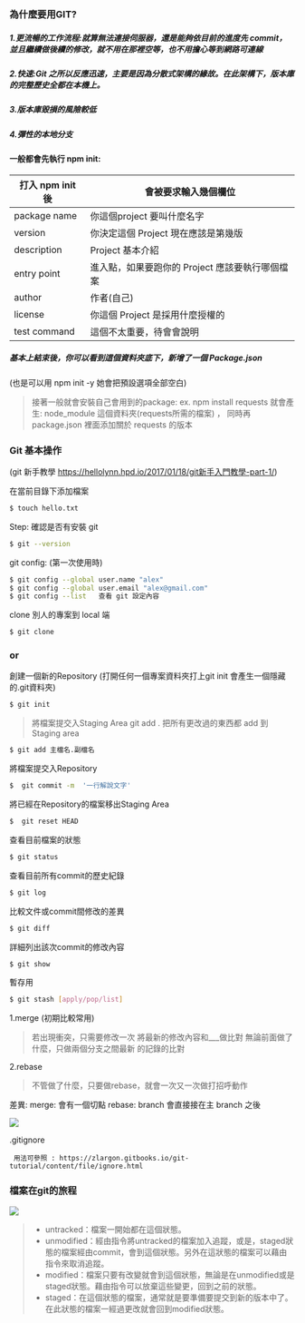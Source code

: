 ### 為什麼要用GIT? 
##### 1.更流暢的工作流程:就算無法連接伺服器，還是能夠依目前的進度先 commit，並且繼續做後續的修改，就不用在那裡空等，也不用擔心等到網路可連線
##### 2.快速:Git 之所以反應迅速，主要是因為分散式架構的緣故。在此架構下，版本庫的完整歷史全都在本機上。
##### 3.版本庫毀損的風險較低
##### 4.彈性的本地分支



#### 一般都會先執行 npm init:
   | 打入 npm init 後|會被要求輸入幾個欄位|
| ------ | ------ |
| package name |你這個project 要叫什麼名字 |
| version | 你決定這個 Project 現在應該是第幾版|
|description|Project 基本介紹|
   |   entry point| 進入點，如果要跑你的 Project 應該要執行哪個檔案|
 |     author| 作者(自己)|
 |     license|你這個 Project 是採用什麼授權的|
  |    test command| 這個不太重要，待會會說明|

##### 基本上結束後，你可以看到這個資料夾底下，新增了一個 Package.json
(也是可以用 npm init -y 她會把預設選項全部空白)
>接著一般就會安裝自己會用到的package:
ex. npm install requests
就會產生: node_module
這個資料夾(requests所需的檔案) ， 同時再 package.json 裡面添加關於 requests 的版本

### Git 基本操作
(git 新手教學
https://hellolynn.hpd.io/2017/01/18/git新手入門教學-part-1/)

在當前目錄下添加檔案
```sh
$ touch hello.txt 
```
Step:
確認是否有安裝 git
```sh
$ git --version 
```

git config: (第一次使用時)
```sh
$ git config --global user.name "alex"
$ git config --global user.email "alex@gmail.com"
$ git config --list   查看 git 設定內容 
```

clone 別人的專案到 local 端
```sh
$ git clone
```
### or 

 創建一個新的Repository 
 (打開任何一個專案資料夾打上git init 會產生一個隱藏的.git資料夾)
 ```sh
$ git init
```
>將檔案提交入Staging Area 
>git add . 把所有更改過的東西都 add 到 Staging area
 ```sh
$ git add 主檔名.副檔名
```

將檔案提交入Repository 
 ```sh
$  git commit -m  '一行解說文字'  
```
 
將已經在Repository的檔案移出Staging Area
 ```sh
$  git reset HEAD 
```

查看目前檔案的狀態
 ```sh
$ git status
```

查看目前所有commit的歷史紀錄
 ```sh
$ git log
```

比較文件或commit間修改的差異
 ```sh
$ git diff 
```

詳細列出該次commit的修改內容
 ```sh
$ git show 
```

暫存用
 ```sh
$ git stash [apply/pop/list]
```

1.merge (初期比較常用)
>若出現衝突，只需要修改一次
    將最新的修改內容和___做比對
    無論前面做了什麼，只做兩個分支之間最新    的記錄的比對

2.rebase
>不管做了什麼，只要做rebase，就會一次又一次做打招呼動作

差異:
    merge: 會有一個切點
    rebase: branch 會直接接在主 branch 之後 
    
![](https://i.imgur.com/xzeZAYS.png)

.gitignore 
     
     用法可參照 : https://zlargon.gitbooks.io/git-tutorial/content/file/ignore.html

### 檔案在git的旅程
![](http://wiki.csie.ncku.edu.tw/git_file_status.PNG)

> * untracked：檔案一開始都在這個狀態。
> * unmodified：經由指令將untracked的檔案加入追蹤，或是，staged狀態的檔案經由commit，會到這個狀態。另外在這狀態的檔案可以藉由指令來取消追蹤。
> * modified：檔案只要有改變就會到這個狀態，無論是在unmodified或是staged狀態。藉由指令可以放棄這些變更，回到之前的狀態。
> * staged：在這個狀態的檔案，通常就是要準備要提交到新的版本中了。在此狀態的檔案一經過更改就會回到modified狀態。

